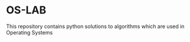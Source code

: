 # OS-LAB
This repository contains python solutions to algorithms which are used in Operating Systems
